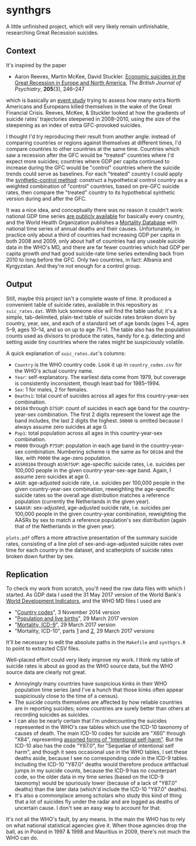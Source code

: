 synthgrs
========

A little unfinished project, which will very likely remain unfinishable, researching Great Recession suicides.

## Context

It's inspired by the paper

* Aaron Reeves, Martin McKee, David Stuckler. [Economic suicides in the Great Recession in Europe and North America](http://bjp.rcpsych.org/content/205/3/246), *The British Journal of Psychiatry*, **205**(3), 246&ndash;247

which is basically an [event study](https://en.wikipedia.org/wiki/Event_study) trying to assess how many extra North Americans and Europeans killed themselves in the wake of the Great Financial Crisis.
Reeves, McKee, &amp; Stuckler looked at how the gradients of suicide rates' trajectories steepened in 2008&ndash;2010, using the size of the steepening as an index of extra GFC-provoked suicides.

I thought I'd try reproducing their result from another angle: instead of comparing countries or regions against themselves at different times, I'd compare countries to other countries at the same time.
Countries which saw a recession after the GFC would be "treated" countries where I'd expect more suicides; countries where GDP per capita continued to increase during the GFC would be "control" countries where the suicide trends could serve as baselines.
For each "treated" country I could apply the [synthetic-control method](https://en.wikipedia.org/wiki/Synthetic_control_method): construct a hypothetical control country as a weighted combination of "control" countries, based on pre-GFC suicide rates, then compare the "treated" country to its hypothetical synthetic version during and after the GFC.

It was a nice idea, and conceptually there was no reason it couldn't work: national GDP time series [are publicly available](http://databank.worldbank.org/data/download/WDI_csv.zip) for basically every country, and the World Health Organization publishes a [Mortality Database](http://www.who.int/healthinfo/statistics/mortality_rawdata/en/) with national time series of annual deaths and their causes.
Unfortunately, in practice only about a third of countries had increasing GDP per capita in both 2008 and 2009, only about half of countries had any useable suicide data in the WHO's MD, and there are far fewer countries which had GDP per capita growth *and* had good suicide-rate time series extending back from 2010 to long before the GFC.
Only two countries, in fact: Albania and Kyrgyzstan.
And they're not enough for a control group.

## Output

Still, maybe this project isn't a complete waste of time.
It produced a convenient table of suicide rates, available in this repository as `suic_rates.dat`.
With luck someone else will find the table useful; it's a simple, tab-delimited, plain-text table of suicide rates broken down by country, year, sex, and each of a standard set of age bands (ages 1&ndash;4, ages 5&ndash;9, ages 10&ndash;14, and so on up to age 75+).
The table also has the population counts used as divisors to produce the rates, handy for e.g. detecting and setting aside tiny countries where the rates might be suspiciously volatile.

A quick explanation of `suic_rates.dat`'s columns:

* `Country` is the WHO country code. Look it up in `country_codes.csv` for the WHO's actual country name.
* `Year`: self-explanatory. The earliest data come from 1979, but coverage is consistently inconsistent, though least bad for 1985&ndash;1994.
* `Sex`: 1 for males, 2 for females.
* `Deaths1`: total count of suicides across all ages for this country-year-sex combination.
* `D0104` through `D75UP`: count of suicides in each age band for the country-year-sex combination. The first 2 digits represent the lowest age the band includes, the last 2 digits the highest. `D0000` is omitted because I always assume zero suicides at age 0.
* `Pop1`: total population across all ages in this country-year-sex combination.
* `P0000` through `P75UP`: population in each age band in the country-year-sex combination. Numbering scheme is the same as for `D0104` and the like, with `P0000` the age-zero population.
* `ASSR0104` through `ASSR75UP`: age-specific suicide rates, i.e. suicides per 100,000 people in the given country-year-sex-age band. Again, I assume zero suicides at age 0.
* `AASR`: age-adjusted suicide rate, i.e. suicides per 100,000 people in the given country-year-sex combination, reweighting the age-specific suicide rates so the overall age distribution matches a reference population (currently the Netherlands in the given year).
* `SAAASR`: sex-adjusted, age-adjusted suicide rate, i.e. suicides per 100,000 people in the given country-year combination, reweighting the AASRs by sex to match a reference population's sex distribution (again that of the Netherlands in the given year).

`plots.pdf` offers a more attractive presentation of the summary suicide rates, consisting of a line plot of sex-and-age-adjusted suicide rates over time for each country in the dataset, and scatterplots of suicide rates broken down further by sex.

## Replication

To check my work from scratch, you'll need the raw data files with which I started.
As GDP data I used the 31 May 2017 version of the World Bank's [World Development Indicators](http://data.worldbank.org/data-catalog/world-development-indicators), and the WHO MD files I used are

* "[Country codes](http://www.who.int/entity/healthinfo/statistics/country_codes.zip?ua=1)", 3 November 2014 version
* "[Population and live births](http://www.who.int/entity/healthinfo/Pop.zip?ua=1)", 29 March 2017 version
* "[Mortality, ICD-9](http://www.who.int/entity/healthinfo/statistics/morticd9.zip?ua=1)", 29 March 2017 version
* "Mortality, ICD-10", parts [1](http://www.who.int/entity/healthinfo/statistics/Morticd10_part1.zip?ua=1) and [2](http://www.who.int/entity/healthinfo/statistics/Morticd10_part2.zip?ua=1), 29 March 2017 versions

It'll be necessary to edit the absolute paths in the `Makefile` and `synthgrs.R` to point to extracted CSV files.

Well-placed effort could very likely improve my work.
I think my table of suicide rates is about as good as the WHO source data, but the WHO source data are clearly not great.

* Annoyingly many countries have suspicious kinks in their WHO population time series (and I've a hunch that those kinks often appear suspiciously close to the time of a census).
* The suicide counts themselves are affected by how reliable countries are in reporting suicides; some countries are surely better than others at recording suicides as suicides.
* I can also be nearly certain that I'm undercounting the suicides represented in the WHO's raw tables which use the ICD-10 taxonomy of causes of death. The main ICD-10 codes for suicide are "X60" through "X84", representing [assorted forms of "Intentional self-harm"](http://apps.who.int/classifications/apps/icd/icd10online2003/fr-icd.htm?gx60.htm+). But the ICD-10 also has the code "Y87.0", for "Sequelae of intentional self harm", and though it sees occasional use in the WHO tables, I set these deaths aside, because I see no corresponding code in the ICD-9 tables. Including the ICD-10 "Y87.0" deaths would therefore produce artifactual jumps in my suicide counts, because the ICD-9 has no counterpart code, so the older data in my time series (based on the ICD-9 taxonomy) would be spuriously lower (because of a lack of "Y87.0" deaths) than the later data (which'd include the ICD-10 "Y87.0" deaths).
* It's also a commonplace among scholars who study this kind of thing that a lot of suicides fly under the radar and are logged as deaths of uncertain cause. I don't see an easy way to account for that.

It's not all the WHO's fault, by any means.
In the main the WHO has to rely on what national statistical agencies give it.
When those agencies drop the ball, as in Poland in 1997 &amp; 1998 and Mauritius in 2009, there's not much the WHO can do.

